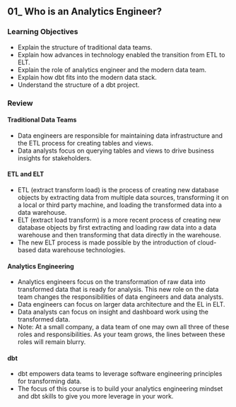## 01_ Who is an Analytics Engineer?

### Learning Objectives
- Explain the structure of traditional data teams.
- Explain how advances in technology enabled the transition from ETL to ELT.
- Explain the role of analytics engineer and the modern data team.
- Explain how dbt fits into the modern data stack.
- Understand the structure of a dbt project.

### Review

#### Traditional Data Teams
- Data engineers are responsible for maintaining data infrastructure and the ETL process for creating tables and views.
- Data analysts focus on querying tables and views to drive business insights for stakeholders.

#### ETL and ELT
- ETL (extract transform load) is the process of creating new database objects by extracting data from multiple data sources, transforming it on a local or third party machine, and loading the transformed data into a data warehouse.
- ELT (extract load transform) is a more recent process of creating new database objects by first extracting and loading raw data into a data warehouse and then transforming that data directly in the warehouse.
- The new ELT process is made possible by the introduction of cloud-based data warehouse technologies.

#### Analytics Engineering
- Analytics engineers focus on the transformation of raw data into transformed data that is ready for analysis. This new role on the data team changes the responsibilities of data engineers and data analysts.
- Data engineers can focus on larger data architecture and the EL in ELT.
- Data analysts can focus on insight and dashboard work using the transformed data.
- Note: At a small company, a data team of one may own all three of these roles and responsibilities. As your team grows, the lines between these roles will remain blurry.

#### dbt
- dbt empowers data teams to leverage software engineering principles for transforming data.
- The focus of this course is to build your analytics engineering mindset and dbt skills to give you more leverage in your work.